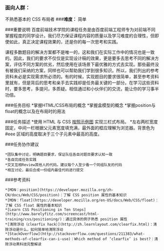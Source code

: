 ### **面向人群：**
   不熟悉基本的 CSS 布局者
###**难度：**
    简单

###重要说明
百度前端技术学院的课程任务是由百度前端工程师专为对前端不同掌握程度的同学设计。我们尽力保证课程内容的质量以及学习难度的合理性，但即使如此，真正决定课程效果的，还是你的每一次思考和实践。

课程多数题目的解决方案都不是唯一的，这和我们在实际工作中的情况也是一致的。因此，我们的要求不仅仅是实现设计稿的效果，更是要多去思考不同的解决方案，评估不同方案的优劣，然后使用在该场景下最优雅的方式去实现。那些最终没有被我们采纳的方案，同样也可以帮助我们学到很多知识。所以，我们列出的参考资料未必是实现需求所必须的。有的时候，实现题目的要求很简单，甚至参考资料里就有，但是背后的思考和亲手去实践却是任务最关键的一部分。在学习这些资料时，要多思考，多提问，多质疑。相信通过和小伙伴们的交流，能让你的学习事半功倍。

###任务目标
    *掌握HTML/CSS布局的概念
    *掌握盒模型的概念
    *掌握position与float的概念以及在布局时的用法

###任务描述
    *使用 HTML 与 CSS [按照示例图](http://7xrp04.com1.z0.glb.clouddn.com/task_1_3_1.png) 实现三栏式布局。
    *左右两栏宽度固定，中间一栏根据父元素宽度填充满，最外面的框应理解为浏览器。背景色为 #eee 区域的高度取决于三个子元素中最高的高度。

###任务协作建议

    *团队集中讨论，明确题目要求，保证队伍各自对题目要求认知一致
    *各自完成任务实践
    *交叉互相Review其他人的代码，建议每个人至少看一个同组队友的代码
    *相互讨论，最后合成一份组内最佳代码进行提交

###参考资料

    *[MDN：position](https://developer.mozilla.org/zh-CN/docs/Web/CSS/position)：了解 CSS position 属性的基本知识
    *[MDN：float](https://developer.mozilla.org/en-US/docs/Web/CSS/float)：了解 CSS float 属性的基本知识
    *[Learn CSS Positioning in Ten Steps](http://www.barelyfitz.com/screencast/html-training/css/positioning/)：通过具体的例子熟悉 position 属性
    *[清除浮动（clearfix hack）](http://zh.learnlayout.com/clearfix.html)：清除浮动是什么，如何简单地清除浮动
    *[StackOverflow](http://stackoverflow.com/questions/211383/what-methods-of-clearfix-can-i-use)：Which method of ‘clearfix’ is best?：清除浮动黑科技完整解读
